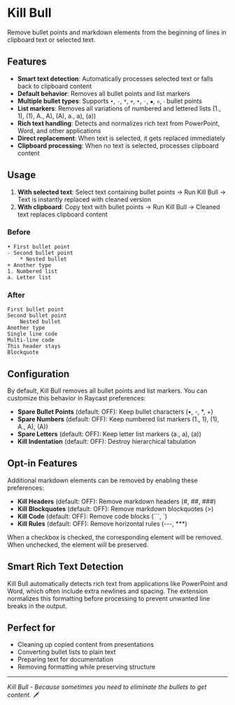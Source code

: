 # Kill Bull

Remove bullet points and markdown elements from the beginning of lines in clipboard text or selected text.

## Features

- **Smart text detection**: Automatically processes selected text or falls back to clipboard content
- **Default behavior**: Removes all bullet points and list markers
- **Multiple bullet types**: Supports `•`, `-`, `*`, `+`, `‣`, `◦`, `▪`, `▫`, `⁃` bullet points
- **List markers**: Removes all variations of numbered and lettered lists (1., 1), (1), A., A), (A), a., a), (a))
- **Rich text handling**: Detects and normalizes rich text from PowerPoint, Word, and other applications
- **Direct replacement**: When text is selected, it gets replaced immediately
- **Clipboard processing**: When no text is selected, processes clipboard content

## Usage

1. **With selected text**: Select text containing bullet points → Run Kill Bull → Text is instantly replaced with cleaned version
2. **With clipboard**: Copy text with bullet points → Run Kill Bull → Cleaned text replaces clipboard content

### Before
    • First bullet point
    - Second bullet point  
        * Nested bullet
    + Another type
    1. Numbered list
    a. Letter list

### After
    First bullet point
    Second bullet point
        Nested bullet
    Another type
    Single line code
    Multi-line code
    This header stays
    Blockquote


## Configuration

By default, Kill Bull removes all bullet points and list markers. You can customize this behavior in Raycast preferences:

- **Spare Bullet Points** (default: OFF): Keep bullet characters (•, -, *, +)
- **Spare Numbers** (default: OFF): Keep numbered list markers (1., 1), (1), A., A), (A))
- **Spare Letters** (default: OFF): Keep letter list markers (a., a), (a))
- **Kill Indentation** (default: OFF): Destroy hierarchical tabulation

## Opt-in Features

Additional markdown elements can be removed by enabling these preferences:

- **Kill Headers** (default: OFF): Remove markdown headers (#, ##, ###)
- **Kill Blockquotes** (default: OFF): Remove markdown blockquotes (>)
- **Kill Code** (default: OFF): Remove code blocks (```, `)
- **Kill Rules** (default: OFF): Remove horizontal rules (---, ***)

When a checkbox is checked, the corresponding element will be removed. When unchecked, the element will be preserved.

## Smart Rich Text Detection

Kill Bull automatically detects rich text from applications like PowerPoint and Word, which often include extra newlines and spacing. The extension normalizes this formatting before processing to prevent unwanted line breaks in the output.

## Perfect for

- Cleaning up copied content from presentations
- Converting bullet lists to plain text
- Preparing text for documentation
- Removing formatting while preserving structure

---

*Kill Bull - Because sometimes you need to eliminate the bullets to get content.* 🗡️